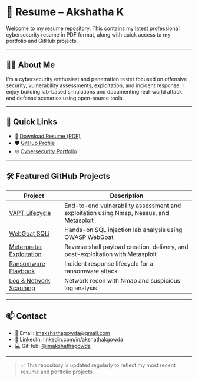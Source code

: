 # 📄 Resume – Akshatha K

Welcome to my resume repository. This contains my latest professional cybersecurity resume in PDF format, along with quick access to my portfolio and GitHub projects.

---

## 👩‍💻 About Me

I’m a cybersecurity enthusiast and penetration tester focused on offensive security, vulnerability assessments, exploitation, and incident response. I enjoy building lab-based simulations and documenting real-world attack and defense scenarios using open-source tools.

---

## 🔗 Quick Links

- 📄 [Download Resume (PDF)](Akshatha%20K%20%E2%80%93%20Cybersecurity%20Resume.pdf)
- 🛡️ [GitHub Profile](https://github.com/imakshathagowda)
- 🌐 [Cybersecurity Portfolio](https://imakshathagowda.github.io) 

---

## 🛠️ Featured GitHub Projects

| Project | Description |
|--------|-------------|
| [VAPT Lifecycle](https://github.com/imakshathagowda/Vulnerability-Assessment-and-Penetration-Testing-VAPT) | End-to-end vulnerability assessment and exploitation using Nmap, Nessus, and Metasploit |
| [WebGoat SQLi](https://github.com/imakshathagowda/WebGoat-SQL-Injection-Assessment) | Hands-on SQL injection lab analysis using OWASP WebGoat |
| [Meterpreter Exploitation](https://github.com/imakshathagowda/exploitation-using-meterpreter) | Reverse shell payload creation, delivery, and post-exploitation with Metasploit |
| [Ransomware Playbook](https://github.com/imakshathagowda/ransomware-incident-playbook) | Incident response lifecycle for a ransomware attack |
| [Log & Network Scanning](https://github.com/imakshathagowda/security-scanning-and-log-analysis) | Network recon with Nmap and suspicious log analysis |

---

## 📫 Contact

- 📧 Email: imakshathagowda@gmail.com  
- 🔗 LinkedIn: [linkedin.com/in/akshathakgowda](https://linkedin.com/in/akshathakgowda)  
- 💻 GitHub: [@imakshathagowda](https://github.com/imakshathagowda)

---

> ✅ This repository is updated regularly to reflect my most recent resume and portfolio projects.

